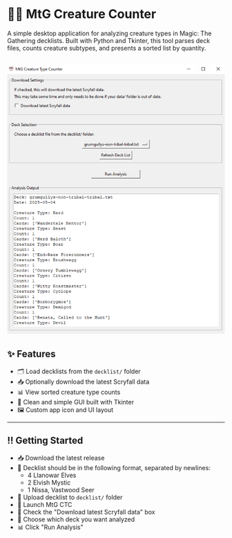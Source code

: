 # 🧙‍♂️ MtG Creature Counter

A simple desktop application for analyzing creature types in Magic: The Gathering decklists. Built with Python and Tkinter, this tool parses deck files, counts creature subtypes, and presents a sorted list by quantity.

![Alt text](https://github.com/jk1834/MtGCreatureTypeCounter/blob/main/mtgctc_1.PNG?raw=true)
---

## ✨ Features

- 🗂 Load decklists from the `decklist/` folder
- 📥 Optionally download the latest Scryfall data
- 📊 View sorted creature type counts
- 🧾 Clean and simple GUI built with Tkinter
- 🖼️ Custom app icon and UI layout

---

## ‼️ Getting Started

- 📥 Download the latest release
- 📄 Decklist should be in the following format, separated by newlines:
  - 4 Llanowar Elves
  - 2 Elvish Mystic
  - 1 Nissa, Vastwood Seer
- 📖 Upload decklist to `decklist/` folder
- 🚀 Launch MtG CTC
- 📡 Check the "Download latest Scryfall data" box
- 📝 Choose which deck you want analyzed
- 📊 Click "Run Analysis"
